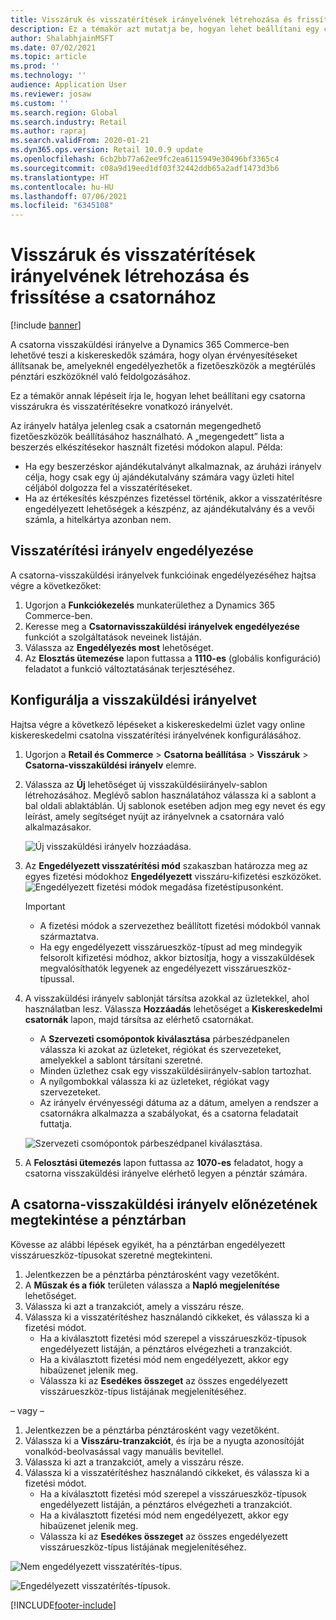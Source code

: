 ```yaml
---
title: Visszáruk és visszatérítések irányelvének létrehozása és frissítése a csatornához
description: Ez a témakör azt mutatja be, hogyan lehet beállítani egy csatorna visszárukra és visszatérítésekre vonatkozó irányelvét.
author: ShalabhjainMSFT
ms.date: 07/02/2021
ms.topic: article
ms.prod: ''
ms.technology: ''
audience: Application User
ms.reviewer: josaw
ms.custom: ''
ms.search.region: Global
ms.search.industry: Retail
ms.author: rapraj
ms.search.validFrom: 2020-01-21
ms.dyn365.ops.version: Retail 10.0.9 update
ms.openlocfilehash: 6cb2bb77a62ee9fc2ea6115949e30496bf3365c4
ms.sourcegitcommit: c08a9d19eed1df03f32442ddb65a2adf1473d3b6
ms.translationtype: HT
ms.contentlocale: hu-HU
ms.lasthandoff: 07/06/2021
ms.locfileid: "6345108"
---
```

# <a name="create-and-update-a-returns-and-refunds-policy-for-a-channel"></a>Visszáruk és visszatérítések irányelvének létrehozása és frissítése a csatornához

[!include [banner](includes/banner.md)]

A csatorna visszaküldési irányelve a Dynamics 365 Commerce-ben lehetővé teszi a kiskereskedők számára, hogy olyan érvényesítéseket állítsanak be, amelyeknél engedélyezhetők a fizetőeszközök a megtérülés pénztári eszközöknél való feldolgozásához.  

Ez a témakör annak lépéseit írja le, hogyan lehet beállítani egy csatorna visszárukra és visszatérítésekre vonatkozó irányelvét.

Az irányelv hatálya jelenleg csak a csatornán megengedhető fizetőeszközök beállításához használható. A „megengedett” lista a beszerzés elkészítésekor használt fizetési módokon alapul. Példa:

- Ha egy beszerzéskor ajándékutalványt alkalmaznak, az áruházi irányelv célja, hogy csak egy új ajándékutalvány számára vagy üzleti hitel céljából dolgozza fel a visszatérítéseket. 
- Ha az értékesítés készpénzes fizetéssel történik, akkor a visszatérítésre engedélyezett lehetőségek a készpénz, az ajándékutalvány és a vevői számla, a hitelkártya azonban nem. 

## <a name="enable-return-policy"></a>Visszatérítési irányelv engedélyezése

A csatorna-visszaküldési irányelvek funkcióinak engedélyezéséhez hajtsa végre a következőket:

1. Ugorjon a **Funkciókezelés** munkaterülethez a Dynamics 365 Commerce-ben.
1. Keresse meg a **Csatornavisszaküldési irányelvek engedélyezése** funkciót a szolgáltatások neveinek listáján.
1. Válassza az **Engedélyezés most** lehetőséget.
1. Az **Elosztás ütemezése** lapon futtassa a **1110-es** (globális konfiguráció) feladatot a funkció változtatásának terjesztéséhez. 

## <a name="configure-return-policy"></a>Konfigurálja a visszaküldési irányelvet

Hajtsa végre a következő lépéseket a kiskereskedelmi üzlet vagy online kiskereskedelmi csatolna visszatérítési irányelvének konfigurálásához.

1. Ugorjon a **Retail és Commerce** \> **Csatorna beállítása** \> **Visszáruk** \> **Csatorna-visszaküldési irányelv** elemre.

1. Válassza az **Új** lehetőséget új visszaküldésiirányelv-sablon létrehozásához. Meglévő sablon használatához válassza ki a sablont a bal oldali ablaktáblán. Új sablonok esetében adjon meg egy nevet és egy leírást, amely segítséget nyújt az irányelvnek a csatornára való alkalmazásakor.

   ![Új visszaküldési irányelv hozzáadása.](media/Return-policy-page1.png)
     
   
1. Az **Engedélyezett visszatérítési mód** szakaszban határozza meg az egyes fizetési módokhoz **Engedélyezett** visszáru-kifizetési eszközöket.
   ![Engedélyezett fizetési módok megadása fizetéstípusonként.](media/Return-policy-page2.png)
   
    > [!IMPORTANT]
    > - A fizetési módok a szervezethez beállított fizetési módokból vannak származtatva.
    > - Ha egy engedélyezett visszárueszköz-típust ad meg mindegyik felsorolt kifizetési módhoz, akkor biztosítja, hogy a visszaküldések megvalósíthatók legyenek az engedélyezett visszárueszköz-típussal.
    
1. A visszaküldési irányelv sablonját társítsa azokkal az üzletekkel, ahol használatban lesz. Válassza **Hozzáadás** lehetőséget a **Kiskereskedelmi csatornák** lapon, majd társítsa az elérhető csatornákat. 

    - A **Szervezeti csomópontok kiválasztása** párbeszédpanelen válassza ki azokat az üzleteket, régiókat és szervezeteket, amelyekkel a sablont társítani szeretné.
    - Minden üzlethez csak egy visszaküldésiirányelv-sablon tartozhat.
    - A nyílgombokkal válassza ki az üzleteket, régiókat vagy szervezeteket.
    - Az irányelv érvényességi dátuma az a dátum, amelyen a rendszer a csatornákra alkalmazza a szabályokat, és a csatorna feladatait futtatja. 

    ![Szervezeti csomópontok párbeszédpanel kiválasztása.](media/Return-policy-page3.png)

1. A **Felosztási ütemezés** lapon futtassa az **1070-es** feladatot, hogy a csatorna visszaküldési irányelve elérhető legyen a pénztár számára.

## <a name="preview-the-channel-return-policy-in-the-pos"></a>A csatorna-visszaküldési irányelv előnézetének megtekintése a pénztárban

Kövesse az alábbi lépések egyikét, ha a pénztárban engedélyezett visszárueszköz-típusokat szeretné megtekinteni.

1. Jelentkezzen be a pénztárba pénztárosként vagy vezetőként.
1. A **Műszak és a fiók** területen válassza a **Napló megjelenítése** lehetőséget.
1. Válassza ki azt a tranzakciót, amely a visszáru része. 
1. Válassza ki a visszatérítéshez használandó cikkeket, és válassza ki a fizetési módot.  
    - Ha a kiválasztott fizetési mód szerepel a visszárueszköz-típusok engedélyezett listáján, a pénztáros elvégezheti a tranzakciót.
    - Ha a kiválasztott fizetési mód nem engedélyezett, akkor egy hibaüzenet jelenik meg.
    - Válassza ki az **Esedékes összeget** az összes engedélyezett visszárueszköz-típus listájának megjelenítéséhez.

– vagy –

1. Jelentkezzen be a pénztárba pénztárosként vagy vezetőként.
1. Válassza ki a **Visszáru-tranzakciót**, és írja be a nyugta azonosítóját vonalkód-beolvasással vagy manuális bevitellel. 
1. Válassza ki azt a tranzakciót, amely a visszáru része. 
1. Válassza ki a visszatérítéshez használandó cikkeket, és válassza ki a fizetési módot.  
    - Ha a kiválasztott fizetési mód szerepel a visszárueszköz-típusok engedélyezett listáján, a pénztáros elvégezheti a tranzakciót.
    - Ha a kiválasztott fizetési mód nem engedélyezett, akkor egy hibaüzenet jelenik meg.
    - Válassza ki az **Esedékes összeget** az összes engedélyezett visszárueszköz-típus listájának megjelenítéséhez.

![Nem engedélyezett visszatérítés-típus.](media/Return-policy-page6.png)



![Engedélyezett visszatérítés-típusok.](media/Return-policy-page5.png)


[!INCLUDE[footer-include](../includes/footer-banner.md)]
